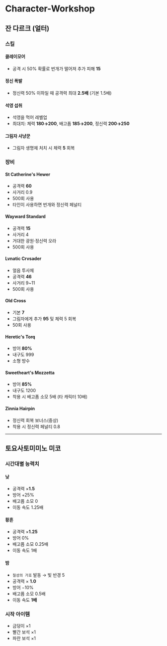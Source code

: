 # Character-Workshop

## 잔 다르크 (얼터)


### 스킬
#### 클레이모어
- 공격 시 50% 확률로 번개가 떨어져 추가 피해 **15**

#### 정신 폭발
- 정신력 50% 이하일 때 공격력 최대 **2.5배** (기본 1.5배)

#### 석영 섭취
- 석영을 먹어 레벨업
- 최대치: 체력 **180→200**, 배고픔 **185→200**, 정신력 **200→250**

#### 그림자 사냥꾼
- 그림자 생명체 처치 시 체력 **5** 회복


### 장비
#### St Catherine's Hewer
- 공격력 **60**
- 사거리 0.9
- 500회 사용
- 타인이 사용하면 번개와 정신력 페널티


#### Wayward Standard
- 공격력 **15**
- 사거리 4
- 거대한 광원·정신력 오라
- 500회 사용


#### Lvnatic Crvsader
- 얼음 투사체
- 공격력 **46**
- 사거리 9~11
- 500회 사용


#### Old Cross
- 기본 **7**
- 그림자에게 추가 **95** 및 체력 5 회복
- 50회 사용


#### Heretic's Torq
- 방어 **80%**
- 내구도 999
- 소형 방수


#### Sweetheart's Mozzetta
- 방어 **85%**
- 내구도 1200
- 착용 시 배고픔 소모 5배 (타 캐릭터 10배)


#### Zinnia Hairpin
- 정신력 회복 보너스(중상)
- 착용 시 정신력 페널티 0.8

---

## 토요사토미미노 미코


### 시간대별 능력치
#### 낮
- 공격력 ×**1.5**
- 방어 +25%
- 배고픔 소모 0
- 이동 속도 1.25배


#### 황혼
- 공격력 ×**1.25**
- 방어 0%
- 배고픔 소모 0.25배
- 이동 속도 1배


#### 밤
- `칠성의 가호` 발동 → 빛 반경 5
- 공격력 × **1.0**
- 방어 −10%
- 배고픔 소모 0.5배
- 이동 속도 **1배**


### 시작 아이템
- 금덩이 ×1
- 빨간 보석 ×1
- 파란 보석 ×1